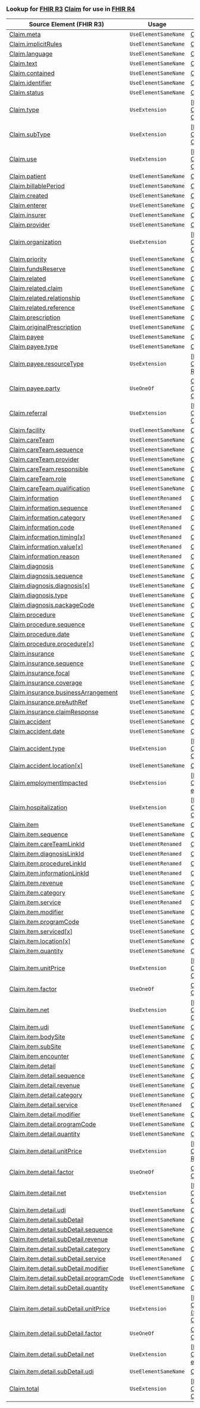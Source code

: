 ### Lookup for [FHIR R3](https://hl7.org/fhir/STU3/) [Claim](https://hl7.org/fhir/STU3/Claim.html) for use in [FHIR R4](https://hl7.org/fhir/R4/)

| Source Element (FHIR R3) | Usage | Target |
| -------------- | ----- | ------ |
| [Claim.meta](https://hl7.org/fhir/STU3/Claim.html#resource) | `UseElementSameName` | [Claim.meta](https://hl7.org/fhir/R4/Claim.html#resource) |
| [Claim.implicitRules](https://hl7.org/fhir/STU3/Claim.html#resource) | `UseElementSameName` | [Claim.implicitRules](https://hl7.org/fhir/R4/Claim.html#resource) |
| [Claim.language](https://hl7.org/fhir/STU3/Claim.html#resource) | `UseElementSameName` | [Claim.language](https://hl7.org/fhir/R4/Claim.html#resource) |
| [Claim.text](https://hl7.org/fhir/STU3/Claim.html#resource) | `UseElementSameName` | [Claim.text](https://hl7.org/fhir/R4/Claim.html#resource) |
| [Claim.contained](https://hl7.org/fhir/STU3/Claim.html#resource) | `UseElementSameName` | [Claim.contained](https://hl7.org/fhir/R4/Claim.html#resource) |
| [Claim.identifier](https://hl7.org/fhir/STU3/Claim.html#resource) | `UseElementSameName` | [Claim.identifier](https://hl7.org/fhir/R4/Claim.html#resource) |
| [Claim.status](https://hl7.org/fhir/STU3/Claim.html#resource) | `UseElementSameName` | [Claim.status](https://hl7.org/fhir/R4/Claim.html#resource) |
| [Claim.type](https://hl7.org/fhir/STU3/Claim.html#resource) | `UseExtension` | [http://hl7.org/fhir/3.0/StructureDefinition/extension-Claim.type](StructureDefinition-ext-R3-Claim.type.html) |
| [Claim.subType](https://hl7.org/fhir/STU3/Claim.html#resource) | `UseExtension` | [http://hl7.org/fhir/3.0/StructureDefinition/extension-Claim.subType](StructureDefinition-ext-R3-Claim.subType.html) |
| [Claim.use](https://hl7.org/fhir/STU3/Claim.html#resource) | `UseExtension` | [http://hl7.org/fhir/3.0/StructureDefinition/extension-Claim.use](StructureDefinition-ext-R3-Claim.use.html) |
| [Claim.patient](https://hl7.org/fhir/STU3/Claim.html#resource) | `UseElementSameName` | [Claim.patient](https://hl7.org/fhir/R4/Claim.html#resource) |
| [Claim.billablePeriod](https://hl7.org/fhir/STU3/Claim.html#resource) | `UseElementSameName` | [Claim.billablePeriod](https://hl7.org/fhir/R4/Claim.html#resource) |
| [Claim.created](https://hl7.org/fhir/STU3/Claim.html#resource) | `UseElementSameName` | [Claim.created](https://hl7.org/fhir/R4/Claim.html#resource) |
| [Claim.enterer](https://hl7.org/fhir/STU3/Claim.html#resource) | `UseElementSameName` | [Claim.enterer](https://hl7.org/fhir/R4/Claim.html#resource) |
| [Claim.insurer](https://hl7.org/fhir/STU3/Claim.html#resource) | `UseElementSameName` | [Claim.insurer](https://hl7.org/fhir/R4/Claim.html#resource) |
| [Claim.provider](https://hl7.org/fhir/STU3/Claim.html#resource) | `UseElementSameName` | [Claim.provider](https://hl7.org/fhir/R4/Claim.html#resource) |
| [Claim.organization](https://hl7.org/fhir/STU3/Claim.html#resource) | `UseExtension` | [http://hl7.org/fhir/3.0/StructureDefinition/extension-Claim.organization](StructureDefinition-ext-R3-Claim.organization.html) |
| [Claim.priority](https://hl7.org/fhir/STU3/Claim.html#resource) | `UseElementSameName` | [Claim.priority](https://hl7.org/fhir/R4/Claim.html#resource) |
| [Claim.fundsReserve](https://hl7.org/fhir/STU3/Claim.html#resource) | `UseElementSameName` | [Claim.fundsReserve](https://hl7.org/fhir/R4/Claim.html#resource) |
| [Claim.related](https://hl7.org/fhir/STU3/Claim.html#resource) | `UseElementSameName` | [Claim.related](https://hl7.org/fhir/R4/Claim.html#resource) |
| [Claim.related.claim](https://hl7.org/fhir/STU3/Claim.html#resource) | `UseElementSameName` | [Claim.related.claim](https://hl7.org/fhir/R4/Claim.html#resource) |
| [Claim.related.relationship](https://hl7.org/fhir/STU3/Claim.html#resource) | `UseElementSameName` | [Claim.related.relationship](https://hl7.org/fhir/R4/Claim.html#resource) |
| [Claim.related.reference](https://hl7.org/fhir/STU3/Claim.html#resource) | `UseElementSameName` | [Claim.related.reference](https://hl7.org/fhir/R4/Claim.html#resource) |
| [Claim.prescription](https://hl7.org/fhir/STU3/Claim.html#resource) | `UseElementSameName` | [Claim.prescription](https://hl7.org/fhir/R4/Claim.html#resource) |
| [Claim.originalPrescription](https://hl7.org/fhir/STU3/Claim.html#resource) | `UseElementSameName` | [Claim.originalPrescription](https://hl7.org/fhir/R4/Claim.html#resource) |
| [Claim.payee](https://hl7.org/fhir/STU3/Claim.html#resource) | `UseElementSameName` | [Claim.payee](https://hl7.org/fhir/R4/Claim.html#resource) |
| [Claim.payee.type](https://hl7.org/fhir/STU3/Claim.html#resource) | `UseElementSameName` | [Claim.payee.type](https://hl7.org/fhir/R4/Claim.html#resource) |
| [Claim.payee.resourceType](https://hl7.org/fhir/STU3/Claim.html#resource) | `UseExtension` | [http://hl7.org/fhir/3.0/StructureDefinition/extension-Claim.payee.resourceType](StructureDefinition-ext-R3-Claim.pa.resourceType.html) |
| [Claim.payee.party](https://hl7.org/fhir/STU3/Claim.html#resource) | `UseOneOf` | [Claim.payee.party](https://hl7.org/fhir/R4/Claim.html#resource)<br />[Claim.payee.party](https://hl7.org/fhir/R4/Claim.html#resource)<br />[Claim.payee.party](https://hl7.org/fhir/R4/Claim.html#resource) |
| [Claim.referral](https://hl7.org/fhir/STU3/Claim.html#resource) | `UseExtension` | [http://hl7.org/fhir/3.0/StructureDefinition/extension-Claim.referral](StructureDefinition-ext-R3-Claim.referral.html) |
| [Claim.facility](https://hl7.org/fhir/STU3/Claim.html#resource) | `UseElementSameName` | [Claim.facility](https://hl7.org/fhir/R4/Claim.html#resource) |
| [Claim.careTeam](https://hl7.org/fhir/STU3/Claim.html#resource) | `UseElementSameName` | [Claim.careTeam](https://hl7.org/fhir/R4/Claim.html#resource) |
| [Claim.careTeam.sequence](https://hl7.org/fhir/STU3/Claim.html#resource) | `UseElementSameName` | [Claim.careTeam.sequence](https://hl7.org/fhir/R4/Claim.html#resource) |
| [Claim.careTeam.provider](https://hl7.org/fhir/STU3/Claim.html#resource) | `UseElementSameName` | [Claim.careTeam.provider](https://hl7.org/fhir/R4/Claim.html#resource) |
| [Claim.careTeam.responsible](https://hl7.org/fhir/STU3/Claim.html#resource) | `UseElementSameName` | [Claim.careTeam.responsible](https://hl7.org/fhir/R4/Claim.html#resource) |
| [Claim.careTeam.role](https://hl7.org/fhir/STU3/Claim.html#resource) | `UseElementSameName` | [Claim.careTeam.role](https://hl7.org/fhir/R4/Claim.html#resource) |
| [Claim.careTeam.qualification](https://hl7.org/fhir/STU3/Claim.html#resource) | `UseElementSameName` | [Claim.careTeam.qualification](https://hl7.org/fhir/R4/Claim.html#resource) |
| [Claim.information](https://hl7.org/fhir/STU3/Claim.html#resource) | `UseElementRenamed` | [Claim.supportingInfo](https://hl7.org/fhir/R4/Claim.html#resource) |
| [Claim.information.sequence](https://hl7.org/fhir/STU3/Claim.html#resource) | `UseElementRenamed` | [Claim.supportingInfo.sequence](https://hl7.org/fhir/R4/Claim.html#resource) |
| [Claim.information.category](https://hl7.org/fhir/STU3/Claim.html#resource) | `UseElementRenamed` | [Claim.supportingInfo.category](https://hl7.org/fhir/R4/Claim.html#resource) |
| [Claim.information.code](https://hl7.org/fhir/STU3/Claim.html#resource) | `UseElementRenamed` | [Claim.supportingInfo.code](https://hl7.org/fhir/R4/Claim.html#resource) |
| [Claim.information.timing[x]](https://hl7.org/fhir/STU3/Claim.html#resource) | `UseElementRenamed` | [Claim.supportingInfo.timing[x]](https://hl7.org/fhir/R4/Claim.html#resource) |
| [Claim.information.value[x]](https://hl7.org/fhir/STU3/Claim.html#resource) | `UseElementRenamed` | [Claim.supportingInfo.value[x]](https://hl7.org/fhir/R4/Claim.html#resource) |
| [Claim.information.reason](https://hl7.org/fhir/STU3/Claim.html#resource) | `UseElementRenamed` | [Claim.supportingInfo.reason](https://hl7.org/fhir/R4/Claim.html#resource) |
| [Claim.diagnosis](https://hl7.org/fhir/STU3/Claim.html#resource) | `UseElementSameName` | [Claim.diagnosis](https://hl7.org/fhir/R4/Claim.html#resource) |
| [Claim.diagnosis.sequence](https://hl7.org/fhir/STU3/Claim.html#resource) | `UseElementSameName` | [Claim.diagnosis.sequence](https://hl7.org/fhir/R4/Claim.html#resource) |
| [Claim.diagnosis.diagnosis[x]](https://hl7.org/fhir/STU3/Claim.html#resource) | `UseElementSameName` | [Claim.diagnosis.diagnosis[x]](https://hl7.org/fhir/R4/Claim.html#resource) |
| [Claim.diagnosis.type](https://hl7.org/fhir/STU3/Claim.html#resource) | `UseElementSameName` | [Claim.diagnosis.type](https://hl7.org/fhir/R4/Claim.html#resource) |
| [Claim.diagnosis.packageCode](https://hl7.org/fhir/STU3/Claim.html#resource) | `UseElementSameName` | [Claim.diagnosis.packageCode](https://hl7.org/fhir/R4/Claim.html#resource) |
| [Claim.procedure](https://hl7.org/fhir/STU3/Claim.html#resource) | `UseElementSameName` | [Claim.procedure](https://hl7.org/fhir/R4/Claim.html#resource) |
| [Claim.procedure.sequence](https://hl7.org/fhir/STU3/Claim.html#resource) | `UseElementSameName` | [Claim.procedure.sequence](https://hl7.org/fhir/R4/Claim.html#resource) |
| [Claim.procedure.date](https://hl7.org/fhir/STU3/Claim.html#resource) | `UseElementSameName` | [Claim.procedure.date](https://hl7.org/fhir/R4/Claim.html#resource) |
| [Claim.procedure.procedure[x]](https://hl7.org/fhir/STU3/Claim.html#resource) | `UseElementSameName` | [Claim.procedure.procedure[x]](https://hl7.org/fhir/R4/Claim.html#resource) |
| [Claim.insurance](https://hl7.org/fhir/STU3/Claim.html#resource) | `UseElementSameName` | [Claim.insurance](https://hl7.org/fhir/R4/Claim.html#resource) |
| [Claim.insurance.sequence](https://hl7.org/fhir/STU3/Claim.html#resource) | `UseElementSameName` | [Claim.insurance.sequence](https://hl7.org/fhir/R4/Claim.html#resource) |
| [Claim.insurance.focal](https://hl7.org/fhir/STU3/Claim.html#resource) | `UseElementSameName` | [Claim.insurance.focal](https://hl7.org/fhir/R4/Claim.html#resource) |
| [Claim.insurance.coverage](https://hl7.org/fhir/STU3/Claim.html#resource) | `UseElementSameName` | [Claim.insurance.coverage](https://hl7.org/fhir/R4/Claim.html#resource) |
| [Claim.insurance.businessArrangement](https://hl7.org/fhir/STU3/Claim.html#resource) | `UseElementSameName` | [Claim.insurance.businessArrangement](https://hl7.org/fhir/R4/Claim.html#resource) |
| [Claim.insurance.preAuthRef](https://hl7.org/fhir/STU3/Claim.html#resource) | `UseElementSameName` | [Claim.insurance.preAuthRef](https://hl7.org/fhir/R4/Claim.html#resource) |
| [Claim.insurance.claimResponse](https://hl7.org/fhir/STU3/Claim.html#resource) | `UseElementSameName` | [Claim.insurance.claimResponse](https://hl7.org/fhir/R4/Claim.html#resource) |
| [Claim.accident](https://hl7.org/fhir/STU3/Claim.html#resource) | `UseElementSameName` | [Claim.accident](https://hl7.org/fhir/R4/Claim.html#resource) |
| [Claim.accident.date](https://hl7.org/fhir/STU3/Claim.html#resource) | `UseElementSameName` | [Claim.accident.date](https://hl7.org/fhir/R4/Claim.html#resource) |
| [Claim.accident.type](https://hl7.org/fhir/STU3/Claim.html#resource) | `UseExtension` | [http://hl7.org/fhir/3.0/StructureDefinition/extension-Claim.accident.type](StructureDefinition-ext-R3-Claim.ac.type.html) |
| [Claim.accident.location[x]](https://hl7.org/fhir/STU3/Claim.html#resource) | `UseElementSameName` | [Claim.accident.location[x]](https://hl7.org/fhir/R4/Claim.html#resource) |
| [Claim.employmentImpacted](https://hl7.org/fhir/STU3/Claim.html#resource) | `UseExtension` | [http://hl7.org/fhir/3.0/StructureDefinition/extension-Claim.employmentImpacted](StructureDefinition-ext-R3-Claim.employmentImpacted.html) |
| [Claim.hospitalization](https://hl7.org/fhir/STU3/Claim.html#resource) | `UseExtension` | [http://hl7.org/fhir/3.0/StructureDefinition/extension-Claim.hospitalization](StructureDefinition-ext-R3-Claim.hospitalization.html) |
| [Claim.item](https://hl7.org/fhir/STU3/Claim.html#resource) | `UseElementSameName` | [Claim.item](https://hl7.org/fhir/R4/Claim.html#resource) |
| [Claim.item.sequence](https://hl7.org/fhir/STU3/Claim.html#resource) | `UseElementSameName` | [Claim.item.sequence](https://hl7.org/fhir/R4/Claim.html#resource) |
| [Claim.item.careTeamLinkId](https://hl7.org/fhir/STU3/Claim.html#resource) | `UseElementRenamed` | [Claim.item.careTeamSequence](https://hl7.org/fhir/R4/Claim.html#resource) |
| [Claim.item.diagnosisLinkId](https://hl7.org/fhir/STU3/Claim.html#resource) | `UseElementRenamed` | [Claim.item.diagnosisSequence](https://hl7.org/fhir/R4/Claim.html#resource) |
| [Claim.item.procedureLinkId](https://hl7.org/fhir/STU3/Claim.html#resource) | `UseElementRenamed` | [Claim.item.procedureSequence](https://hl7.org/fhir/R4/Claim.html#resource) |
| [Claim.item.informationLinkId](https://hl7.org/fhir/STU3/Claim.html#resource) | `UseElementRenamed` | [Claim.item.informationSequence](https://hl7.org/fhir/R4/Claim.html#resource) |
| [Claim.item.revenue](https://hl7.org/fhir/STU3/Claim.html#resource) | `UseElementSameName` | [Claim.item.revenue](https://hl7.org/fhir/R4/Claim.html#resource) |
| [Claim.item.category](https://hl7.org/fhir/STU3/Claim.html#resource) | `UseElementSameName` | [Claim.item.category](https://hl7.org/fhir/R4/Claim.html#resource) |
| [Claim.item.service](https://hl7.org/fhir/STU3/Claim.html#resource) | `UseElementRenamed` | [Claim.item.productOrService](https://hl7.org/fhir/R4/Claim.html#resource) |
| [Claim.item.modifier](https://hl7.org/fhir/STU3/Claim.html#resource) | `UseElementSameName` | [Claim.item.modifier](https://hl7.org/fhir/R4/Claim.html#resource) |
| [Claim.item.programCode](https://hl7.org/fhir/STU3/Claim.html#resource) | `UseElementSameName` | [Claim.item.programCode](https://hl7.org/fhir/R4/Claim.html#resource) |
| [Claim.item.serviced[x]](https://hl7.org/fhir/STU3/Claim.html#resource) | `UseElementSameName` | [Claim.item.serviced[x]](https://hl7.org/fhir/R4/Claim.html#resource) |
| [Claim.item.location[x]](https://hl7.org/fhir/STU3/Claim.html#resource) | `UseElementSameName` | [Claim.item.location[x]](https://hl7.org/fhir/R4/Claim.html#resource) |
| [Claim.item.quantity](https://hl7.org/fhir/STU3/Claim.html#resource) | `UseElementSameName` | [Claim.item.quantity](https://hl7.org/fhir/R4/Claim.html#resource) |
| [Claim.item.unitPrice](https://hl7.org/fhir/STU3/Claim.html#resource) | `UseExtension` | [http://hl7.org/fhir/3.0/StructureDefinition/extension-Claim.item.unitPrice](StructureDefinition-ext-R3-Claim.it.unitPrice.html) |
| [Claim.item.factor](https://hl7.org/fhir/STU3/Claim.html#resource) | `UseOneOf` | [Claim.item.factor](https://hl7.org/fhir/R4/Claim.html#resource)<br />[Claim.item.factor](https://hl7.org/fhir/R4/Claim.html#resource) |
| [Claim.item.net](https://hl7.org/fhir/STU3/Claim.html#resource) | `UseExtension` | [http://hl7.org/fhir/3.0/StructureDefinition/extension-Claim.item.net](StructureDefinition-ext-R3-Claim.it.net.html) |
| [Claim.item.udi](https://hl7.org/fhir/STU3/Claim.html#resource) | `UseElementSameName` | [Claim.item.udi](https://hl7.org/fhir/R4/Claim.html#resource) |
| [Claim.item.bodySite](https://hl7.org/fhir/STU3/Claim.html#resource) | `UseElementSameName` | [Claim.item.bodySite](https://hl7.org/fhir/R4/Claim.html#resource) |
| [Claim.item.subSite](https://hl7.org/fhir/STU3/Claim.html#resource) | `UseElementSameName` | [Claim.item.subSite](https://hl7.org/fhir/R4/Claim.html#resource) |
| [Claim.item.encounter](https://hl7.org/fhir/STU3/Claim.html#resource) | `UseElementSameName` | [Claim.item.encounter](https://hl7.org/fhir/R4/Claim.html#resource) |
| [Claim.item.detail](https://hl7.org/fhir/STU3/Claim.html#resource) | `UseElementSameName` | [Claim.item.detail](https://hl7.org/fhir/R4/Claim.html#resource) |
| [Claim.item.detail.sequence](https://hl7.org/fhir/STU3/Claim.html#resource) | `UseElementSameName` | [Claim.item.detail.sequence](https://hl7.org/fhir/R4/Claim.html#resource) |
| [Claim.item.detail.revenue](https://hl7.org/fhir/STU3/Claim.html#resource) | `UseElementSameName` | [Claim.item.detail.revenue](https://hl7.org/fhir/R4/Claim.html#resource) |
| [Claim.item.detail.category](https://hl7.org/fhir/STU3/Claim.html#resource) | `UseElementSameName` | [Claim.item.detail.category](https://hl7.org/fhir/R4/Claim.html#resource) |
| [Claim.item.detail.service](https://hl7.org/fhir/STU3/Claim.html#resource) | `UseElementRenamed` | [Claim.item.detail.productOrService](https://hl7.org/fhir/R4/Claim.html#resource) |
| [Claim.item.detail.modifier](https://hl7.org/fhir/STU3/Claim.html#resource) | `UseElementSameName` | [Claim.item.detail.modifier](https://hl7.org/fhir/R4/Claim.html#resource) |
| [Claim.item.detail.programCode](https://hl7.org/fhir/STU3/Claim.html#resource) | `UseElementSameName` | [Claim.item.detail.programCode](https://hl7.org/fhir/R4/Claim.html#resource) |
| [Claim.item.detail.quantity](https://hl7.org/fhir/STU3/Claim.html#resource) | `UseElementSameName` | [Claim.item.detail.quantity](https://hl7.org/fhir/R4/Claim.html#resource) |
| [Claim.item.detail.unitPrice](https://hl7.org/fhir/STU3/Claim.html#resource) | `UseExtension` | [http://hl7.org/fhir/3.0/StructureDefinition/extension-Claim.item.detail.unitPrice](StructureDefinition-ext-R3-Claim.it.de.unitPrice.html) |
| [Claim.item.detail.factor](https://hl7.org/fhir/STU3/Claim.html#resource) | `UseOneOf` | [Claim.item.detail.factor](https://hl7.org/fhir/R4/Claim.html#resource)<br />[Claim.item.detail.factor](https://hl7.org/fhir/R4/Claim.html#resource) |
| [Claim.item.detail.net](https://hl7.org/fhir/STU3/Claim.html#resource) | `UseExtension` | [http://hl7.org/fhir/3.0/StructureDefinition/extension-Claim.item.detail.net](StructureDefinition-ext-R3-Claim.it.de.net.html) |
| [Claim.item.detail.udi](https://hl7.org/fhir/STU3/Claim.html#resource) | `UseElementSameName` | [Claim.item.detail.udi](https://hl7.org/fhir/R4/Claim.html#resource) |
| [Claim.item.detail.subDetail](https://hl7.org/fhir/STU3/Claim.html#resource) | `UseElementSameName` | [Claim.item.detail.subDetail](https://hl7.org/fhir/R4/Claim.html#resource) |
| [Claim.item.detail.subDetail.sequence](https://hl7.org/fhir/STU3/Claim.html#resource) | `UseElementSameName` | [Claim.item.detail.subDetail.sequence](https://hl7.org/fhir/R4/Claim.html#resource) |
| [Claim.item.detail.subDetail.revenue](https://hl7.org/fhir/STU3/Claim.html#resource) | `UseElementSameName` | [Claim.item.detail.subDetail.revenue](https://hl7.org/fhir/R4/Claim.html#resource) |
| [Claim.item.detail.subDetail.category](https://hl7.org/fhir/STU3/Claim.html#resource) | `UseElementSameName` | [Claim.item.detail.subDetail.category](https://hl7.org/fhir/R4/Claim.html#resource) |
| [Claim.item.detail.subDetail.service](https://hl7.org/fhir/STU3/Claim.html#resource) | `UseElementRenamed` | [Claim.item.detail.subDetail.productOrService](https://hl7.org/fhir/R4/Claim.html#resource) |
| [Claim.item.detail.subDetail.modifier](https://hl7.org/fhir/STU3/Claim.html#resource) | `UseElementSameName` | [Claim.item.detail.subDetail.modifier](https://hl7.org/fhir/R4/Claim.html#resource) |
| [Claim.item.detail.subDetail.programCode](https://hl7.org/fhir/STU3/Claim.html#resource) | `UseElementSameName` | [Claim.item.detail.subDetail.programCode](https://hl7.org/fhir/R4/Claim.html#resource) |
| [Claim.item.detail.subDetail.quantity](https://hl7.org/fhir/STU3/Claim.html#resource) | `UseElementSameName` | [Claim.item.detail.subDetail.quantity](https://hl7.org/fhir/R4/Claim.html#resource) |
| [Claim.item.detail.subDetail.unitPrice](https://hl7.org/fhir/STU3/Claim.html#resource) | `UseExtension` | [http://hl7.org/fhir/3.0/StructureDefinition/extension-Claim.item.detail.subDetail.unitPrice](StructureDefinition-ext-R3-Claim.it.de.su.unitPrice.html) |
| [Claim.item.detail.subDetail.factor](https://hl7.org/fhir/STU3/Claim.html#resource) | `UseOneOf` | [Claim.item.detail.subDetail.factor](https://hl7.org/fhir/R4/Claim.html#resource)<br />[Claim.item.detail.subDetail.factor](https://hl7.org/fhir/R4/Claim.html#resource) |
| [Claim.item.detail.subDetail.net](https://hl7.org/fhir/STU3/Claim.html#resource) | `UseExtension` | [http://hl7.org/fhir/3.0/StructureDefinition/extension-Claim.item.detail.subDetail.net](StructureDefinition-ext-R3-Claim.it.de.su.net.html) |
| [Claim.item.detail.subDetail.udi](https://hl7.org/fhir/STU3/Claim.html#resource) | `UseElementSameName` | [Claim.item.detail.subDetail.udi](https://hl7.org/fhir/R4/Claim.html#resource) |
| [Claim.total](https://hl7.org/fhir/STU3/Claim.html#resource) | `UseExtension` | [http://hl7.org/fhir/3.0/StructureDefinition/extension-Claim.total](StructureDefinition-ext-R3-Claim.total.html) |
